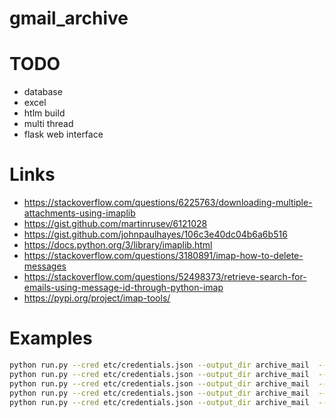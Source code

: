 # gmail_archive

# TODO

* database
* excel
* htlm build
* multi thread
* flask web interface

# Links

* https://stackoverflow.com/questions/6225763/downloading-multiple-attachments-using-imaplib
* https://gist.github.com/martinrusev/6121028
* https://gist.github.com/johnpaulhayes/106c3e40dc04b6a6b516
* https://docs.python.org/3/library/imaplib.html
* https://stackoverflow.com/questions/3180891/imap-how-to-delete-messages
* https://stackoverflow.com/questions/52498373/retrieve-search-for-emails-using-message-id-through-python-imap
* https://pypi.org/project/imap-tools/


# Examples


```bash
python run.py --cred etc/credentials.json --output_dir archive_mail  --search 'ALL'
python run.py --cred etc/credentials.json --output_dir archive_mail  --search '(FROM "mail@from.com")'  --delete
python run.py --cred etc/credentials.json --output_dir archive_mail  --search '(UID "<0100018826430649-4c257cec-45af-43d4-9161-34492ebe33bd-000000@email.amazonses.com>")'  --delete
python run.py --cred etc/credentials.json --output_dir archive_mail  --search '(NOT SINCE "1-Jan-2019")'
python run.py --cred etc/credentials.json --output_dir archive_mail  --search '(HEADER Message-ID "<0100018826430649-4c257cec-45af-43d4-9161-34492ebe33bd-000000@email.amazonses.com>")' 
```
